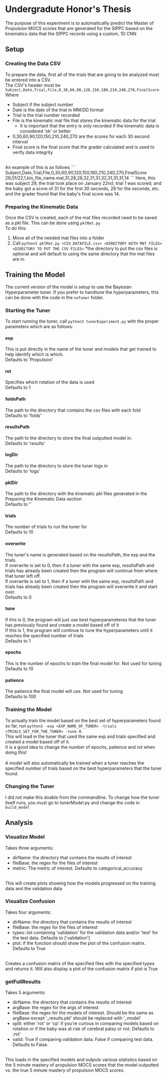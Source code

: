 # Undergradute Honor's Thesis
The purpose of this experiment is to automaticallly predict the Master of Propulsion MOCS scores that are generated for the SIPPC based on the kinematics data that the SIPPC records using a custom, 1D CNN

## Setup
### Creating the Data CSV
To prepare the data, first all of the trials that are going to be analyzed must be entered into a CSV. <br>
The CSV's header must be `Subject,Date,Trial,File,0,30,60,90,120,150,180,210,240,270,FinalScore` <br>
Where <br>
* Subject if the subject number
* Date is the date of the trial in MM/DD format
* Trial is the trial number recorded
* File is the kinematic mat file that stores the kinematic data for the trial
    * It is important that the entry is only recorded if the kinematic data is considered 'ok' or better
* 0,30,60,90,120,150,210,240,270 are the scores for each 30 second interval
* Final score is the final score that the grader calculated and is used to verify data integrity
<br>
An example of this is as follows
```
Subject,Date,Trial,File,0,30,60,90,120,150,180,210,240,270,FinalScore
29,01/22,1,kin_file_name.mat,31,28,28,32,31,31,32,31,31,31,14
```
Here, this was subject 29, the trial took place on January 22nd, trial 1 was scored, and the baby got a score of 31 for the first 30 seconds, 28 for the seconds, etc. and the grader found that the baby's final score was 14.

### Preparing the Kinematic Data
Once the CSV is created, each of the mat files recorded need to be saved as a pkl file. This can be done using `pklMat.py` <br>
To do this:
1. Move all of the needed mat files into a folder
2. Call `python3 pklMat.py <CSV_DATAFILE.csv> <DIRECTORY WITH MAT FILES> <DIRECTORY TO PUT THE CSV FILES>` 
    *the directory to put the csv files is optional and will default to using the same directory that the mat files are in.

## Training the Model
The current version of the model is setup to use the Bayesian Hyperparameter tuner. If you prefer to handtune the hyperparameters, this can be done with the code in the `noTuner` folder.

### Starting the Tuner
To start running the tuner, call `python3 tunerExperiment.py` with the proper parameters which are as follows:

#### exp
This is put directly in the name of the tuner and models that get trained to help identify which is which. <br>
Defaults to 'Propulsion'

#### rot
Specifies which rotation of the data is used <br>
Defaults to 1

#### foldsPath
The path to the directory that contains the csv files with each fold <br>
Defaults to 'folds'

#### resultsPath
The path to the directory to store the final outputted model in. <br>
Defaults to 'results'

#### logDir
The path to the directory to store the tuner logs in <br>
Defaults to 'logs'

#### pklDir
The path to the directory with the kinematic pkl files generated in the Preparing the Kinematic Data section <br>
Defaults to ''

#### trials
The number of trials to run the tuner for <br>
Defaults to 10

#### overwrite
The tuner's name is generated based on the resultsPath, the exp and the trials. <br>
If overwrite is set to 0, then if a tuner with the same exp, resultsPath and trials has already been created then the program will continue from where that tuner left off. <br>
If overwrite is set to 1, then if a tuner with the same exp, resultsPath and trials has already been created then the program will overwrite it and start over. <br>
Defaults to 0

#### tune 
If this is 0, the program will just use best hyperparameteres that the tuner has previously found and create a model based off of it <br>
If this is 1, the program will continue to tune the hyperparameters until it reaches the specified number of trials <br>
Defaults to 1

#### epochs
This is the number of epochs to train the final model for. Not used for tuning <br>
Defaults to 10

#### patience
The patience the final model will use. Not used for tuning <br>
Defaults to 100

### Training the Model
To actually train the model based on the best set of hyperparameters found so far, run `python3 -exp <EXP_NAME_OF_TUNER> -trials <TRIALS_SET_FOR_THE_TUNER> -tune 0`. <br>
This will load in the tuner that used the same exp and trials specified and created a model based off of it. <br>
It is a good idea to change the number of epochs, patience and rot when doing this! <br>
<br>
A model will also automatically be trained when a tuner reaches the specified number of trials based on the best hyperparameters that the tuner found.

### Changing the Tuner
I did not make this doable from the commandline. To change how the tuner itself runs, you must go to tunerModel.py and change the code in `build_model`

## Analysis
### Visualize Model
Takes three arguments:
* dirName: the directory that contains the results of interest
* fileBase: the regex for the files of interest
* metric: The metric of interest. Defaults to categorical_accuracy
<br>
This will create plots showing how the models progressed on the training data and the validation data

### Visualize Confusion
Takes four arguments:
* dirName: the directory that contains the results of interest
* fileBase: the regex for the files of interest
* types: list containing 'validation' for the validation data and/or 'test' for the test data. Defaults to \['validation'\]
* plot: if the function should show the plot of the confusion matrix. Defaults to True 
<br>
Creates a confusion matrix of the specified files with the specified types and returns it. Will also display a plot of the confusion matrix if plot is True

### getFullResults
Takes 5 arguments:
* dirName: the directory that contains the results of interest
* argBase: the regex for the args of interest
* fileBase: the regex for the models of interest. Should be the same as argBase except '_results.pkl' should be replaced with '_model'
* split: either 'rot' or 'cp' if you're curious in comparing models based on rotation or if the baby was at risk of cerebral palsy or not. Defaults to ;rot'
* valid: True if comparing validation data. False if comparing test data. Defaults to False.
<br>
This loads in the specified models and outputs various statistics based on the 5 minute mastery of propulsion MOCS scores that the model outputted vs. the true 5 minute mastery of propulsion MOCS scores.
